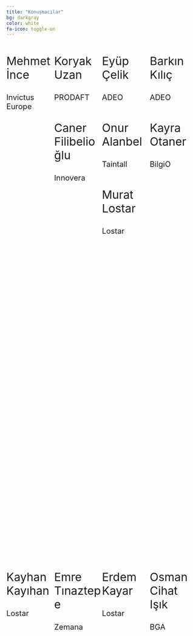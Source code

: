 ```yaml
---
title: "Konuşmacılar"
bg: darkgray
color: white
fa-icon: toggle-on
---
```


<div style="width:100%; height:100%">
<div style="width:100%;height:33;">
  <div style="float:left; width:25%">
    <span class="fa-stack subtlecircle" style="font-size:100px; background:rgba(255,166,0,0.1)">
      <i class="fa fa-circle fa-stack-2x text-white"></i>
      <i class="fa fa-user fa-stack-1x text-orange"></i>
    </span>
    <p style="font-size:30px">Mehmet İnce</p>
    <p style="font-size:20px">Invictus Europe</p>
  </div>
 
  <div style="float:left; width:25%">
    <span class="fa-stack subtlecircle" style="font-size:100px; background:rgba(255,166,0,0.1)">
      <i class="fa fa-circle fa-stack-2x text-white"></i>
      <i class="fa fa-user fa-stack-1x text-orange"></i>
    </span>
    <p style="font-size:30px">Koryak Uzan</p>
    <p style="font-size:20px">PRODAFT</p>
  </div>

  <div style="float:left; width:25%">
    <span class="fa-stack subtlecircle" style="font-size:100px; background:rgba(255,166,0,0.1)">
      <i class="fa fa-circle fa-stack-2x text-white"></i>
      <i class="fa fa-user fa-stack-1x text-orange"></i>
    </span>
    <p style="font-size:30px">Eyüp Çelik</p>
    <p style="font-size:20px">ADEO</p>
  </div>

  <div style="float:left; width:25%">
    <span class="fa-stack subtlecircle" style="font-size:100px; background:rgba(255,166,0,0.1)">
      <i class="fa fa-circle fa-stack-2x text-white"></i>
      <i class="fa fa-user fa-stack-1x text-orange"></i>
    </span>
    <p style="font-size:30px">Barkın Kılıç</p>
    <p style="font-size:20px">ADEO</p>
  </div>

</div>

<div style="width:100%; height:34%">
  <div style="float:left; width:25%">
    <span class="fa-stack subtlecircle" style="font-size:100px; background:rgba(255,166,0,0.1)">
      <i class="fa fa-circle fa-stack-2x text-white"></i>
      <i class="fa fa-user fa-stack-1x text-orange"></i>
    </span>
    <p style="font-size:30px">Caner Filibelioğlu</p>
    <p style="font-size:20px">Innovera</p>
  </div>

  <div style="float:left; width:25%">
    <span class="fa-stack subtlecircle" style="font-size:100px; background:rgba(255,166,0,0.1)">
      <i class="fa fa-circle fa-stack-2x text-white"></i>
      <i class="fa fa-user fa-stack-1x text-orange"></i>
    </span>
    <p style="font-size:30px">Onur Alanbel</p>
    <p style="font-size:20px">Taintall</p>
  </div>

  <div style="float:left; width:25%">
    <span class="fa-stack subtlecircle" style="font-size:100px; background:rgba(255,166,0,0.1)">
      <i class="fa fa-circle fa-stack-2x text-white"></i>
      <i class="fa fa-user fa-stack-1x text-orange"></i>
    </span>
    <p style="font-size:30px">Kayra Otaner</p>
    <p style="font-size:20px">BilgiO</p>
  </div>

  <div style="float:left; width:25%">
    <span class="fa-stack subtlecircle" style="font-size:100px; background:rgba(255,166,0,0.1)">
      <i class="fa fa-circle fa-stack-2x text-white"></i>
      <i class="fa fa-user fa-stack-1x text-orange"></i>
    </span>
    <p style="font-size:30px">Murat Lostar</p>
    <p style="font-size:20px">Lostar</p>
  </div>

</div>

<div style="width:100%; height:33%">
  <div style="float:left; width:25%">
    <span class="fa-stack subtlecircle" style="font-size:100px; background:rgba(255,166,0,0.1)">
      <i class="fa fa-circle fa-stack-2x text-white"></i>
      <i class="fa fa-user fa-stack-1x text-orange"></i>
    </span>
    <p style="font-size:30px">Kayhan Kayıhan</p>
    <p style="font-size:20px">Lostar</p>
  </div>

  <div style="float:left; width:25%">
    <span class="fa-stack subtlecircle" style="font-size:100px; background:rgba(255,166,0,0.1)">
      <i class="fa fa-circle fa-stack-2x text-white"></i>
      <i class="fa fa-user fa-stack-1x text-orange"></i>
    </span>
    <p style="font-size:30px">Emre Tınaztepe</p>
    <p style="font-size:20px">Zemana</p>
  </div>

  <div style="float:left; width:25%">
    <span class="fa-stack subtlecircle" style="font-size:100px; background:rgba(255,166,0,0.1)">
      <i class="fa fa-circle fa-stack-2x text-white"></i>
      <i class="fa fa-user fa-stack-1x text-orange"></i>
    </span>
    <p style="font-size:30px">Erdem Kayar</p>
    <p style="font-size:20px">Lostar</p>
  </div>

  <div style="float:left; width:25%">
    <span class="fa-stack subtlecircle" style="font-size:100px; background:rgba(255,166,0,0.1)">
      <i class="fa fa-circle fa-stack-2x text-white"></i>
      <i class="fa fa-user fa-stack-1x text-orange"></i>
    </span>
    <p style="font-size:30px">Osman Cihat Işık</p>
    <p style="font-size:20px">BGA</p>
  </div>

</div>
</div>
